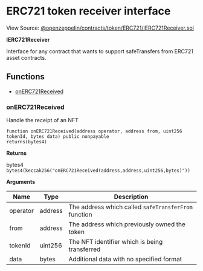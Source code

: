 # ERC721 token receiver interface

View Source: [@openzeppelin/contracts/token/ERC721/IERC721Receiver.sol](https://github.com/Dapp-Wizards/Avastars-Contracts/blob/master/@openzeppelin/contracts/token/ERC721/IERC721Receiver.sol)

**IERC721Receiver** 

Interface for any contract that wants to support safeTransfers
from ERC721 asset contracts.

## **Functions**

- [onERC721Received](#onerc721received)

### onERC721Received

Handle the receipt of an NFT

```solidity
function onERC721Received(address operator, address from, uint256 tokenId, bytes data) public nonpayable
returns(bytes4)
```

**Returns**

bytes4 `bytes4(keccak256("onERC721Received(address,address,uint256,bytes)"))`

**Arguments**

| Name        | Type           | Description  |
| ------------- |------------- | -----|
| operator | address | The address which called `safeTransferFrom` function | 
| from | address | The address which previously owned the token | 
| tokenId | uint256 | The NFT identifier which is being transferred | 
| data | bytes | Additional data with no specified format | 

